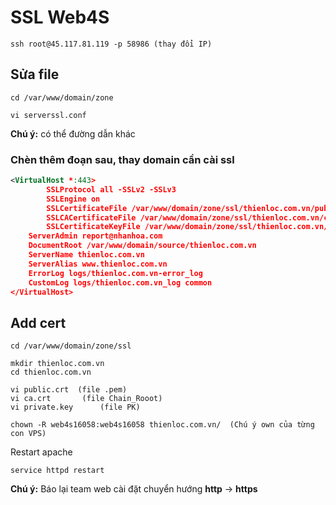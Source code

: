# SSL Web4S

```
ssh root@45.117.81.119 -p 58986 (thay đổi IP)
```

## Sửa file
```
cd /var/www/domain/zone
```

```
vi serverssl.conf  
```

**Chú ý:** có thể đường dẫn khác

### Chèn thêm đoạn sau, thay domain cần cài ssl
```xml
<VirtualHost *:443>
        SSLProtocol all -SSLv2 -SSLv3
        SSLEngine on
        SSLCertificateFile /var/www/domain/zone/ssl/thienloc.com.vn/public.crt
        SSLCACertificateFile /var/www/domain/zone/ssl/thienloc.com.vn/ca.crt
        SSLCertificateKeyFile /var/www/domain/zone/ssl/thienloc.com.vn/private.key
    ServerAdmin report@nhanhoa.com
    DocumentRoot /var/www/domain/source/thienloc.com.vn
    ServerName thienloc.com.vn
    ServerAlias www.thienloc.com.vn
    ErrorLog logs/thienloc.com.vn-error_log
    CustomLog logs/thienloc.com.vn_log common
</VirtualHost>
```

## Add cert
```
cd /var/www/domain/zone/ssl

mkdir thienloc.com.vn
cd thienloc.com.vn

vi public.crt  (file .pem)
vi ca.crt		(file Chain_Rooot)
vi private.key		(file PK)

chown -R web4s16058:web4s16058 thienloc.com.vn/  (Chú ý own của từng con VPS)
```

Restart apache
```
service httpd restart
```

**Chú ý:** Báo lại team web cài đặt chuyển hướng **http** -> **https**
